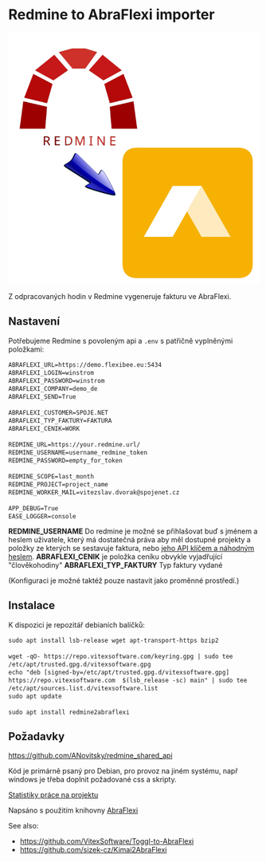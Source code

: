 Redmine to AbraFlexi importer
=============================

![Logo](redmine2abraflexi.svg?raw=true "Project Logo")

Z odpracovaných hodin v Redmine vygeneruje fakturu ve AbraFlexi.

Nastavení
---------

Potřebujeme Redmine s povoleným api a `.env` s patřičně vyplněnými položkami:

```env
ABRAFLEXI_URL=https://demo.flexibee.eu:5434
ABRAFLEXI_LOGIN=winstrom
ABRAFLEXI_PASSWORD=winstrom
ABRAFLEXI_COMPANY=demo_de
ABRAFLEXI_SEND=True

ABRAFLEXI_CUSTOMER=SPOJE.NET
ABRAFLEXI_TYP_FAKTURY=FAKTURA
ABRAFLEXI_CENIK=WORK

REDMINE_URL=https://your.redmine.url/
REDMINE_USERNAME=username_redmine_token
REDMINE_PASSWORD=empty_for_token

REDMINE_SCOPE=last_month
REDMINE_PROJECT=project_name
REDMINE_WORKER_MAIL=vitezslav.dvorak@spojenet.cz

APP_DEBUG=True
EASE_LOGGER=console
```

**REDMINE_USERNAME**     Do redmine je možné se přihlašovat buď s jménem a heslem uživatele, který má dostatečná práva aby měl dostupné projekty a položky ze kterých se sestavuje faktura, nebo [jeho API klíčem a náhodným heslem](http://www.redmine.org/projects/redmine/wiki/Rest_api#Authentication).
**ABRAFLEXI_CENIK**       je položka ceníku obvykle vyjadřující "člověkohodiny" 
**ABRAFLEXI_TYP_FAKTURY** Typ faktury vydané 

(Konfiguraci je možné taktéž pouze nastavit jako proměnné prostředí.)

Instalace
---------

K dispozici je repozitář debianích balíčků:


```shell
sudo apt install lsb-release wget apt-transport-https bzip2

wget -qO- https://repo.vitexsoftware.com/keyring.gpg | sudo tee /etc/apt/trusted.gpg.d/vitexsoftware.gpg
echo "deb [signed-by=/etc/apt/trusted.gpg.d/vitexsoftware.gpg]  https://repo.vitexsoftware.com  $(lsb_release -sc) main" | sudo tee /etc/apt/sources.list.d/vitexsoftware.list
sudo apt update

sudo apt install redmine2abraflexi
```

Požadavky
---------

https://github.com/ANovitsky/redmine_shared_api

Kód je primárně psaný pro Debian, pro provoz na jiném systému, např windows je třeba doplnit požadované css a skripty.

[Statistiky práce na projektu](https://wakatime.com/@5abba9ca-813e-43ac-9b5f-b1cfdf3dc1c7/projects/zgctsnwibv)

Napsáno s použitím knihovny [AbraFlexi](https://github.com/Spoje-NET/php-abraflexi)


See also:

 * https://github.com/VitexSoftware/Toggl-to-AbraFlexi
 * https://github.com/sizek-cz/Kimai2AbraFlexi
